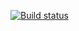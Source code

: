 [![Build status](https://ci.appveyor.com/api/projects/status/1y6akgsp8i629r7f?svg=true)](https://ci.appveyor.com/project/Girych/patterns-task1)
